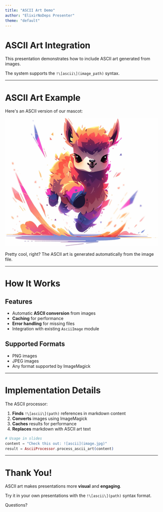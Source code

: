 ```yaml
---
title: "ASCII Art Demo"
author: "ElixirNoDeps Presenter"
theme: "default"
---
```


# ASCII Art Integration

This presentation demonstrates how to include ASCII art generated from images.

The system supports the `!\[ascii\](image_path)` syntax.

---

# ASCII Art Example

Here's an ASCII version of our mascot:

![ascii](tinyllama.png)

Pretty cool, right? The ASCII art is generated automatically from the image file.

---

# How It Works

## Features
- Automatic **ASCII conversion** from images
- **Caching** for performance
- **Error handling** for missing files
- Integration with existing `AsciiImage` module

## Supported Formats
- PNG images
- JPEG images  
- Any format supported by ImageMagick

---

# Implementation Details

The ASCII processor:

1. **Finds** `!\[ascii\](path)` references in markdown content
2. **Converts** images using ImageMagick 
3. **Caches** results for performance
4. **Replaces** markdown with ASCII art text

```elixir
# Usage in slides
content = "Check this out: ![ascii](image.jpg)"
result = AsciiProcessor.process_ascii_art(content)
```

---

# Thank You!

ASCII art makes presentations more **visual** and **engaging**.

Try it in your own presentations with the `!\[ascii\](path)` syntax format.

Questions?